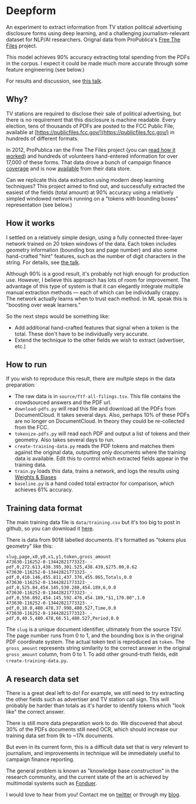 # Deepform

An experiment to extract information from TV station political advertising disclosure forms using deep learning, and a challenging journalism-relevant dataset for NLP/AI researchers. Orignal data from ProPublica's [Free The Files](https://projects.propublica.org/free-the-files/) project.

This model achieves 90% accuracy extracting total spending from the PDFs in the corpus. I expect it could be made much more accurate through some feature engineering (see below.)

For results and discussion, see [this talk](https://www.youtube.com/watch?v=uNN59kJQ7CA).

## Why?
TV stations are required to disclose their sale of political advertising, but there is no requirement that this disclosure is machine readable. Every election, tens of thousands of PDFs are posted to the FCC Public File, available at [https://publicfiles.fcc.gov/](https://publicfiles.fcc.gov/) in hundreds of different formats. 

In 2012, ProPublica ran the Free The Files project (you can [read how it worked](https://www.niemanlab.org/2012/12/crowdsourcing-campaign-spending-what-propublica-learned-from-free-the-files/)) and hundreds of volunteers hand-entered information for over 17,000 of these forms. That data drove a bunch of campaign finance [coverage](https://www.propublica.org/series/free-the-files) and is now [available](https://www.propublica.org/datastore/dataset/free-the-files-filing-data) from their data store.

Can we replicate this data extraction using modern deep learning techniques? This project aimed to find out, and successfully extracted the easiest of the fields (total amount) at 90% accuracy using a relatively simpled windowed network running on a "tokens with bounding boxes" representation (see below.)

## How it works
I settled on a relatively simple design, using a fully connected three-layer network trained on 20 token windows of the data. Each token includes geometry information (bounding box and page number) and also some hand-crafted "hint" features, such as the number of digit characters in the string. For details, see [the talk](https://www.youtube.com/watch?v=uNN59kJQ7CA).

Although 90% is a good result, it's probably not high enough for production use. However, I believe this approach has lots of room for improvement. The advantage of this type of system is that it can elegantly integrate multiple manual extraction methods — each of which can be individually crappy. The network actually learns when to trust each method. In ML speak this is "boosting over weak learners." 

So the next steps would be something like:

- Add additional hand-crafted features that signal when a token is the total. These don't have to be individually very accurate.
- Extend the technique to the other fields we wish to extract (advertiser, etc.)

## How to run

If you wish to reproduce this result, there are multple steps in the data preparation:

- The raw data is in `source/ftf-all-filings.tsv`. This file contains the crowdsourced answers and the PDF url.
- `download-pdfs.py` will read this file and download all the PDFs from DocumentCloud. It takes several days. Also, perhaps 10% of these PDFs are no longer on DocumentCloud. In theory they could be re-collected from the FCC.
- `tokenize-pdfs.py` will read each PDF and output a list of tokens and their geometry. Also takes several days to run.
- `create-training-data.py` reads the PDF tokens and matches them against the original data, outputting only documents where the training data is available. Edit this to control which extracted fields appear in the training data. 
- `train.py` loads this data, trains a network, and logs the results using [Weights & Biases](https://www.wandb.com/)
- `baseline.py` is a hand coded total extractor for comparison, which achieves 61% accuracy.

## Training data format
The main training data file is `data/training.csv` but it's too big to post in github, so you can download it [here](https://drive.google.com/drive/folders/1bsV4A-8A9B7KZkzdbsBnCGKLMZftV2fQ?usp=sharing).

There is data from 9018 labelled documents. It's formatted as "tokens plus geometry" like this:

```
slug,page,x0,y0,x1,y1,token,gross_amount
473630-116252-0-13442821773323-_-pdf,0,272.613,438.395,301.525,438.439,$275.00,0.62
473630-116252-0-13442821773323-_-pdf,0,410.146,455.811,437.376,455.865,Totals,0.0
473630-116252-0-13442821773323-_-pdf,0,525.84,454.145,530.288,454.189,6,0.0
473630-116252-0-13442821773323-_-pdf,0,556.892,454.145,592.476,454.189,"$1,170.00",1.0
473630-116252-0-13442821773323-_-pdf,0,18.0,480.478,37.998,480.527,Time,0.0
473630-116252-0-13442821773323-_-pdf,0,40.5,480.478,66.51,480.527,Period,0.0
```

The `slug` is a unique document identifier, ultimately from the source TSV. The page number runs from 0 to 1, and the bounding box is in the original PDF coordinate system. The actual token text is reproduced as `token`. The `gross_amount` represents string similarity to the correct answer in the original `gross_amount` column, from 0 to 1. To add other ground-truth fields, edit `create-training-data.py`.


## A research data set
There is a great deal left to do! For example, we still need to try extracting the other fields such as advertiser and TV station call sign. This will probably be harder than totals as it's harder to identify tokens which "look like" the correct answer.

There is still more data preparation work to do. We discovered that about 30% of the PDFs documents still need OCR, which should increase our training data set from 9k to ~17k documents.

But even in its current form, this is a difficult data set that is very relevant to journalism, and improvements in technique will be immediately useful to campaign finance reporting. 

The general problem is known as "knowledge base construction" in the research community, and the current state of the art is achieved by multimodal systems such as [Fonduer](https://fonduer.readthedocs.io/en/latest/).

I would love to hear from you! Contact me on [twitter](https://twitter.com/jonathanstray) or through my [blog](http://jonathanstray.com).




